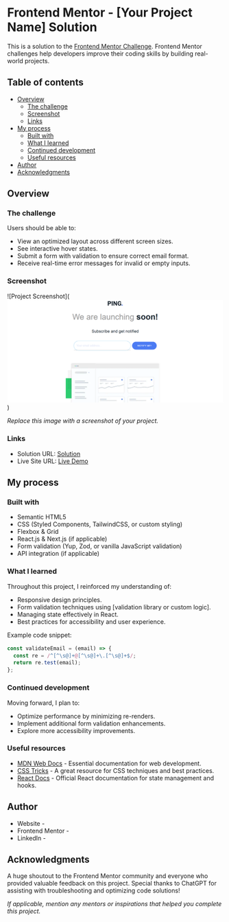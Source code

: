 # Frontend Mentor - [Your Project Name] Solution

This is a solution to the [Frontend Mentor Challenge](https://www.frontendmentor.io/). Frontend Mentor challenges help developers improve their coding skills by building real-world projects.

## Table of contents

- [Overview](#overview)
  - [The challenge](#the-challenge)
  - [Screenshot](#screenshot)
  - [Links](#links)
- [My process](#my-process)
  - [Built with](#built-with)
  - [What I learned](#what-i-learned)
  - [Continued development](#continued-development)
  - [Useful resources](#useful-resources)
- [Author](#author)
- [Acknowledgments](#acknowledgments)

## Overview

### The challenge

Users should be able to:

- View an optimized layout across different screen sizes.
- See interactive hover states.
- Submit a form with validation to ensure correct email format.
- Receive real-time error messages for invalid or empty inputs.

### Screenshot

![Project Screenshot](![alt text](image.png))

_Replace this image with a screenshot of your project._

### Links

- Solution URL: [Solution](https://github.com/MduduziNdlovu-dev/landing-page)
- Live Site URL: [Live Demo](https://landing-page-eight-omega-83.vercel.app)

## My process

### Built with

- Semantic HTML5
- CSS (Styled Components, TailwindCSS, or custom styling)
- Flexbox & Grid
- React.js & Next.js (if applicable)
- Form validation (Yup, Zod, or vanilla JavaScript validation)
- API integration (if applicable)

### What I learned

Throughout this project, I reinforced my understanding of:

- Responsive design principles.
- Form validation techniques using [validation library or custom logic].
- Managing state effectively in React.
- Best practices for accessibility and user experience.

Example code snippet:

```js
const validateEmail = (email) => {
  const re = /^[^\s@]+@[^\s@]+\.[^\s@]+$/;
  return re.test(email);
};
```

### Continued development

Moving forward, I plan to:

- Optimize performance by minimizing re-renders.
- Implement additional form validation enhancements.
- Explore more accessibility improvements.

### Useful resources

- [MDN Web Docs](https://developer.mozilla.org/) - Essential documentation for web development.
- [CSS Tricks](https://css-tricks.com/) - A great resource for CSS techniques and best practices.
- [React Docs](https://react.dev/) - Official React documentation for state management and hooks.

## Author

- Website - []()
- Frontend Mentor - []()
- LinkedIn - []()

## Acknowledgments

A huge shoutout to the Frontend Mentor community and everyone who provided valuable feedback on this project. Special thanks to ChatGPT for assisting with troubleshooting and optimizing code solutions!

_If applicable, mention any mentors or inspirations that helped you complete this project._

